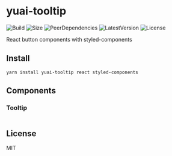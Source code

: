# yuai-tooltip
![Build](https://badgen.net/travis/ozylog/yuai/master)
![Size](https://badgen.net/bundlephobia/minzip/yuai-tooltip)
![PeerDependencies](https://badgen.net/david/peer/ozylog/yuai-tooltip)
![LatestVersion](https://badgen.net/npm/v/yuai-tooltip)
![License](https://badgen.net/npm/license/yuai-tooltip)

<!-- ![Coveralls](https://badgen.net/coveralls/c/github/ozylog/vetch/master) -->

React button components with styled-components

## Install
```
yarn install yuai-tooltip react styled-components
```

## Components

### Tooltip
```
```

## License
MIT
